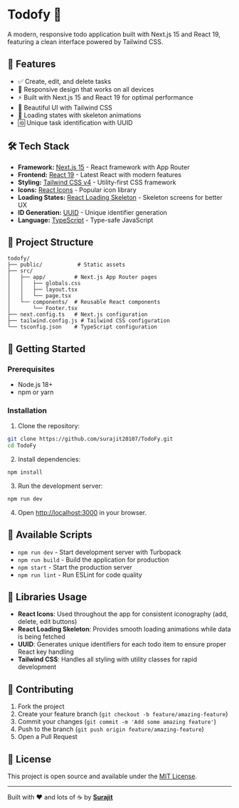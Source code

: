 
# Todofy 📝

A modern, responsive todo application built with Next.js 15 and React 19, featuring a clean interface powered by Tailwind CSS.

## 🚀 Features

- ✅ Create, edit, and delete tasks
- 📱 Responsive design that works on all devices
- ⚡ Built with Next.js 15 and React 19 for optimal performance
- 🎨 Beautiful UI with Tailwind CSS
- 🔄 Loading states with skeleton animations
- 🆔 Unique task identification with UUID

## 🛠️ Tech Stack

- **Framework:** [Next.js 15](https://nextjs.org/) - React framework with App Router
- **Frontend:** [React 19](https://react.dev/) - Latest React with modern features
- **Styling:** [Tailwind CSS v4](https://tailwindcss.com/) - Utility-first CSS framework
- **Icons:** [React Icons](https://react-icons.github.io/react-icons/) - Popular icon library
- **Loading States:** [React Loading Skeleton](https://www.npmjs.com/package/react-loading-skeleton) - Skeleton screens for better UX
- **ID Generation:** [UUID](https://www.npmjs.com/package/uuid) - Unique identifier generation
- **Language:** [TypeScript](https://www.typescriptlang.org/) - Type-safe JavaScript

## 📁 Project Structure

```
todofy/
├── public/           # Static assets
├── src/
│   ├── app/         # Next.js App Router pages
│   │   ├── globals.css
│   │   ├── layout.tsx
│   │   └── page.tsx
│   └── components/  # Reusable React components
│       └── Footer.tsx
├── next.config.ts   # Next.js configuration
├── tailwind.config.js # Tailwind CSS configuration
└── tsconfig.json    # TypeScript configuration
```

## 🚀 Getting Started

### Prerequisites

- Node.js 18+ 
- npm or yarn

### Installation

1. Clone the repository:
```bash
git clone https://github.com/surajit20107/TodoFy.git
cd TodoFy
```

2. Install dependencies:
```bash
npm install
```

3. Run the development server:
```bash
npm run dev
```

4. Open [http://localhost:3000](http://localhost:3000) in your browser.

## 📜 Available Scripts

- `npm run dev` - Start development server with Turbopack
- `npm run build` - Build the application for production
- `npm start` - Start the production server
- `npm run lint` - Run ESLint for code quality

## 🎨 Libraries Usage

- **React Icons**: Used throughout the app for consistent iconography (add, delete, edit buttons)
- **React Loading Skeleton**: Provides smooth loading animations while data is being fetched
- **UUID**: Generates unique identifiers for each todo item to ensure proper React key handling
- **Tailwind CSS**: Handles all styling with utility classes for rapid development

## 🤝 Contributing

1. Fork the project
2. Create your feature branch (`git checkout -b feature/amazing-feature`)
3. Commit your changes (`git commit -m 'Add some amazing feature'`)
4. Push to the branch (`git push origin feature/amazing-feature`)
5. Open a Pull Request

## 📄 License

This project is open source and available under the [MIT License](LICENSE).

---

Built with ❤️ and lots of ☕ by <strong><a href="https://github.com/surajit20107">Surajit</a></strong>
